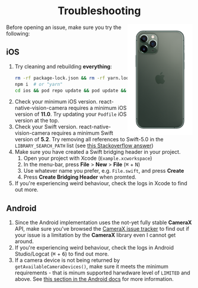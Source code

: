 <h1 align="center">Troubleshooting</h1>

<div>
  <img align="right" width="35%" src="../img/11_back.png">
</div>

Before opening an issue, make sure you try the following:

## iOS

1. Try cleaning and rebuilding **everything**:
   ```sh
   rm -rf package-lock.json && rm -rf yarn.lock && rm -rf node_modules && rm -rf ios/Podfile.lock && rm -rf ios/Pods
   npm i  # or "yarn"
   cd ios && pod repo update && pod update && pod install
   ```
2. Check your minimum iOS version. react-native-vision-camera requires a minimum iOS version of **11.0**. Try updating your `Podfile` iOS version at the top.
3. Check your Swift version. react-native-vision-camera requires a minimum Swift version of **5.2**. Try removing all references to Swift-5.0 in the `LIBRARY_SEARCH_PATH` list (see [this Stackoverflow answer](https://stackoverflow.com/a/66281846/5281431))
4. Make sure you have created a Swift bridging header in your project.
   1. Open your project with Xcode (`Example.xcworkspace`)
   2. In the menu-bar, press **File** > **New** > **File** (<kbd>⌘</kbd> + <kbd>N</kbd>)
   4. Use whatever name you prefer, e.g. `File.swift`, and press **Create**
   5. Press **Create Bridging Header** when promted.
5. If you're experiencing weird behaviour, check the logs in Xcode to find out more.

## Android

1. Since the Android implementation uses the not-yet fully stable **CameraX** API, make sure you've browsed the [CameraX issue tracker](https://issuetracker.google.com/issues?q=componentid:618491%20status:open) to find out if your issue is a limitation by the **CameraX** library even I cannot get around.
2. If you're experiencing weird behaviour, check the logs in Android Studio/Logcat (<kbd>⌘</kbd> + <kbd>6</kbd>) to find out more.
3. If a camera device is not being returned by `getAvailableCameraDevices()`, make sure it meets the minimum requirements - that is minum supported harwdware level of `LIMITED` and above. See [this section in the Android docs](https://developer.android.com/reference/android/hardware/camera2/CameraDevice) for more information.
